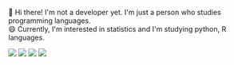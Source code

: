 👋 Hi there! I'm not a developer yet. I'm just a person who studies programming languages.  
😄 Currently, I'm interested in statistics and I'm studying python, R languages.


<img src="https://img.shields.io/badge/python-3776AB?style=for-the-badge&logo=python&logoColor=white"></a>
<img src="https://img.shields.io/badge/java-007396?style=for-the-badge&logo=java&logoColor=white"> 
<img src="https://img.shields.io/badge/mariaDB-003545?style=for-the-badge&logo=mariaDB&logoColor=white">
<img src="https://img.shields.io/badge/github-181717?style=for-the-badge&logo=github&logoColor=white">

<!--
**Jhchun95/Jhchun95** is a ✨ _special_ ✨ repository because its `README.md` (this file) appears on your GitHub profile.
https://cocoon1787.tistory.com/689

Here are some ideas to get you started:

- 🔭 I’m currently working on ...
- 🌱 I’m currently learning ...
- 👯 I’m looking to collaborate on ...
- 🤔 I’m looking for help with ...
- 💬 Ask me about ...
- 📫 How to reach me: ...
- 😄 Pronouns: ...
- ⚡ Fun fact: ...
-->

